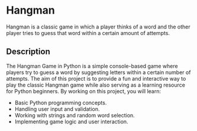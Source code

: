 # Hangman
Hangman is a classic game in which a player thinks of a word and the other player tries to guess that word within a certain amount of attempts.

## Description

The Hangman Game in Python is a simple console-based game where players try to guess a word by suggesting letters within a certain number of attempts. The aim of this project is to provide a fun and interactive way to play the classic Hangman game while also serving as a learning resource for Python beginners. By working on this project, you will learn:

- Basic Python programming concepts.
- Handling user input and validation.
- Working with strings and random word selection.
- Implementing game logic and user interaction.


